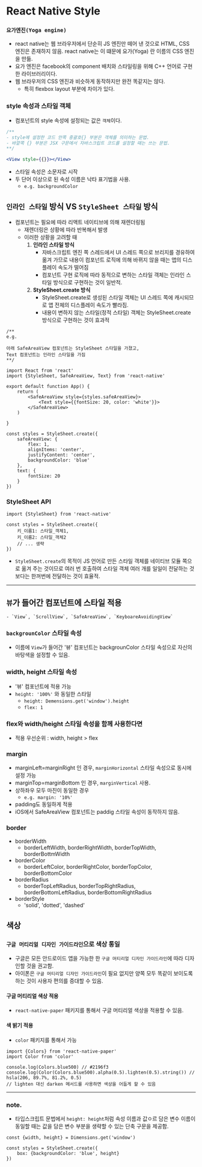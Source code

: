 # React Native Style

### `요가엔진(Yoga engine)`

-   react native는 웹 브라우저에서 단순히 JS 엔진만 떼어 낸 것으로 HTML, CSS 엔진은 존재하지 않음. react native는 이 떄문에 요가(Yoga) 란 이름의 CSS 엔진을 만듦.
-   요가 엔진은 facebook의 component 배치와 스타일링을 위해 C++ 언어로 구현한 라이브러리이다.
-   웹 브라우저의 CSS 엔진과 비슷하게 동작하지만 완전 똑같지는 않다.
    -   특히 flexbox layout 부분에 차이가 있다.

### style 속성과 스타일 객체

-   컴포넌트의 style 속성에 설정되는 값은 `객체`이다.

```jsx
/**
- style에 설정한 코드 안쪽 중괄호{} 부분은 객체를 의미하는 문법.
- 바깥쪽 {} 부분은 JSX 구문에서 자바스크립트 코드를 설정할 때는 쓰는 문법.
**/

<View style={{}}></View>
```

-   스타일 속성은 소문자로 시작
-   두 단어 이상으로 된 속성 이름은 낙타 표기법을 사용.
    -   `e.g. backgroundColor`

## `인라인 스타일` 방식 VS `StyleSheet 스타일` 방식

-   컴포넌트는 필요에 따라 리액트 네이티브에 의해 재렌더링됨
    -   재렌더링은 상황에 따라 반복해서 발생
    -   이러한 상황을 고려할 때
        1. **인라인 스타일 방식**
            - 자바스크립트 엔진 쪽 스레드에서 UI 스레드 쪽으로 브리지를 경유하여 옮겨 가므로 내용이 컴포넌트 로직에 의해 바뀌지 않을 때는 앱의 디스플레이 속도가 떨어짐
            - 컴포넌트 구현 로직에 따라 동적으로 변하는 스타일 객체는 인라인 스타일 방식으로 구현하는 것이 일반적.
        2. **StyleSheet.create 방식**
            - StyleSheet.create로 생성된 스타일 객체는 UI 스레드 쪽에 캐시되므로 앱 전체의 디스플레이 속도가 빨라짐.
            - 내용이 변하지 않는 스타일(정적 스타일) 객체는 StyleSheet.create 방식으로 구현하는 것이 효과적

```JSX
/**
e.g.

아래 SafeAreaView 컴포넌트는 StyleSheet 스타일을 가졌고,
Text 컴포넌트는 인라인 스타일을 가짐
**/

import React from 'react'
import {StyleSheet, SafeAreaView, Text} from 'react-native'

export default function App() {
    return (
        <SafeAreaView style={styles.safeAreaView}>
            <Text style={{fontSize: 20, color: 'white'}}>
        </SafeAreaView>
    )

}

const styles = StyleSheet.create({
    safeAreaView: {
        flex: 1,
        alignItems: 'center',
        justifyContent: 'center',
        backgroundColor: 'blue'
    },
    text: {
        fontSize: 20
    }
})

```

### StyleSheet API

```JSX
import {StyleSheet} from 'react-native'

const styles = StyleSheet.create({
    키_이름1: 스타일_객체1,
    키_이름2: 스타일_객체2
    // ... 생략
})
```

-   `StyleSheet.create`의 목적이 JS 언어로 만든 스타일 객체를 네이티브 모듈 쪽으로 옮겨 주는 것이므로 여러 번 호출하여 스타일 객체 여러 개를 일일이 전달하는 것 보다는 한꺼번에 전달하는 것이 효율적.

---

## `뷰`가 들어간 컴포넌트에 스타일 적용

    - `View`, `ScrollView`, `SafeAreaView`, `KeyboareAvoidingView`

### `backgrounColor` 스타일 속성

-   이름에 `View`가 들어간 '뷰' 컴포넌트는 backgrounColor 스타일 속성으로 자신의 바탕색을 설정할 수 있음.

### width, height 스타일 속성

-   '뷰' 컴포넌트에 적용 가능
-   `height: '100%'` 와 동일한 스타일
    -   `height: Demensions.get('window').height`
    -   `flex: 1`

### flex와 width/height 스타일 속성을 함께 사용한다면

-   적용 우선순위 : width, height > flex

### margin

-   marginLeft=marginRight 인 경우, `marginHorizontal` 스타일 속성으로 동시에 설정 가능
-   marginTop=marginBottom 인 경우, `marginVertical` 사용.
-   상하좌우 모두 마진이 동일한 경우
    -   `e.g. margin: '10%'`
-   padding도 동일하게 적용
-   iOS에서 SafeAreaView 컴포넌트는 paddig 스타일 속성이 동작하지 않음.

### border

-   borderWidth
    -   borderLeftWidth, borderRightWidth, borderTopWidth, borderBottmWidth
-   borderColor
    -   borderLeftColor, borderRightColor, borderTopColor, borderBottomColor
-   borderRadius
    -   borderTopLeftRadius, borderTopRightRadius, borderBottomLeftRadius, borderBottomRightRadius
-   borderStyle
    -   'solid', 'dotted', 'dashed'

## 색상

### `구글 머티리얼 디자인 가이드라인`으로 색상 통일

-   구글은 모든 안드로이드 앱을 가능한 한 `구글 머티리얼 디자인 가이드라인`에 따라 디자인할 것을 권고함.
-   아이폰은 `구글 머티리얼 디자인 가이드라인`이 필요 없지만 양쪽 모두 똑같이 보이도록 하는 것이 사용자 편의를 증대할 수 있음.

#### 구글 머티리얼 색상 적용

-   `react-native-paper` 패키지를 통해서 구글 머티리얼 색상을 적용할 수 있음.

#### 색 밝기 적용

-   `color` 패키지를 통해서 가능

```JSX
import {Colors} from 'react-native-paper'
import Color from 'color'

console.log(Colors.blue500) // #2196f3
console.log(Color(Colors.blue500).alpha(0.5).lighten(0.5).string()) // hsla(206, 89.7%, 81.2%, 0.5)
// lighten 대신 darken 메서드를 사용하면 색상을 어둡게 할 수 있음
```

---

### note.

-   타입스크립트 문법에서 `height: height`처럼 속성 이름과 값ㅇ르 담은 변수 이름이 동일할 때는 값을 담은 변수 부분을 생략할 수 있는 단축 구문을 제공함.

```TS
const {width, height} = Dimensions.get('window')

const styles = StyleSheet.create({
    box: {backgroundColor: 'blue', height}
})
```
